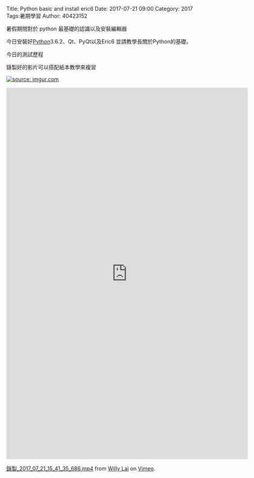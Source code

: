 Title: Python basic and install eric6
Date: 2017-07-21 09:00
Category: 2017
Tags:暑期學習
Author: 40423152

暑假期間對於 python 最基礎的認識以及安裝編輯器

<!-- PELICAN_END_SUMMARY -->

今日安裝好<a href="https://www.python.org/">Python</a>3.6.2、Qt、PyQt以及Eric6 並請教學長關於Python的基礎。



今日的測試歷程

錄製好的影片可以搭配紙本教學來複習

<a href="http://imgur.com/3rNThMi"><img src="http://i.imgur.com/3rNThMi.jpg" title="source: imgur.com" /></a>

<iframe src="https://player.vimeo.com/video/226420771" width="640" height="985" frameborder="0" webkitallowfullscreen mozallowfullscreen allowfullscreen></iframe>
<p><a href="https://vimeo.com/226420771">錄製_2017_07_21_15_41_35_686.mp4</a> from <a href="https://vimeo.com/user46451216">Willy Lai</a> on <a href="https://vimeo.com">Vimeo</a>.</p>
